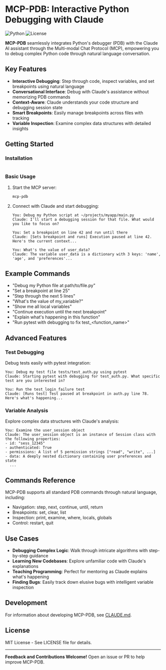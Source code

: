 # MCP-PDB: Interactive Python Debugging with Claude

![Python](https://img.shields.io/badge/Python-3.10+-blue.svg)
![License](https://img.shields.io/badge/License-MIT-green.svg)

**MCP-PDB** seamlessly integrates Python's debugger (PDB) with the Claude AI assistant through the Multi-modal Chat Protocol (MCP), empowering you to debug complex Python code through natural language conversation.

## Key Features

- **Interactive Debugging**: Step through code, inspect variables, and set breakpoints using natural language
- **Conversational Interface**: Debug with Claude's assistance without memorizing PDB commands
- **Context-Aware**: Claude understands your code structure and debugging session state
- **Smart Breakpoints**: Easily manage breakpoints across files with tracking
- **Variable Inspection**: Examine complex data structures with detailed insights

## Getting Started

### Installation

```bash

```

### Basic Usage

1. Start the MCP server:
   ```bash
   mcp-pdb
   ```

2. Connect with Claude and start debugging:
   ```
   You: Debug my Python script at ~/projects/myapp/main.py
   Claude: I'll start a debugging session for that file. What would you like to focus on?

   You: Set a breakpoint on line 42 and run until there
   Claude: [Sets breakpoint and runs] Execution paused at line 42. Here's the current context...

   You: What's the value of user_data?
   Claude: The variable user_data is a dictionary with 3 keys: 'name', 'age', and 'preferences'...
   ```

## Example Commands

- "Debug my Python file at path/to/file.py"
- "Set a breakpoint at line 25"
- "Step through the next 5 lines"
- "What's the value of my_variable?"
- "Show me all local variables"
- "Continue execution until the next breakpoint"
- "Explain what's happening in this function"
- "Run pytest with debugging to fix test_<function_name>"

## Advanced Features

### Test Debugging

Debug tests easily with pytest integration:

```
You: Debug my test file tests/test_auth.py using pytest
Claude: Starting pytest with debugging for test_auth.py. What specific test are you interested in?

You: Run the test_login_failure test
Claude: [Runs test] Test paused at breakpoint in auth.py line 78. Here's what's happening...
```

### Variable Analysis

Explore complex data structures with Claude's analysis:

```
You: Examine the user_session object
Claude: The user_session object is an instance of Session class with the following properties:
- id: "sess_12345"
- authenticated: True
- permissions: A list of 5 permission strings ["read", "write", ...]
- data: A deeply nested dictionary containing user preferences and state
  ...
```

## Commands Reference

MCP-PDB supports all standard PDB commands through natural language, including:
- Navigation: step, next, continue, until, return
- Breakpoints: set, clear, list
- Inspection: print, examine, where, locals, globals
- Control: restart, quit

## Use Cases

- **Debugging Complex Logic**: Walk through intricate algorithms with step-by-step guidance
- **Learning New Codebases**: Explore unfamiliar code with Claude's explanations
- **Teaching Programming**: Perfect for mentoring as Claude explains what's happening
- **Finding Bugs**: Easily track down elusive bugs with intelligent variable inspection

## Development

For information about developing MCP-PDB, see [CLAUDE.md](CLAUDE.md).

## License

MIT License - See LICENSE file for details.

---

**Feedback and Contributions Welcome!** Open an issue or PR to help improve MCP-PDB.
